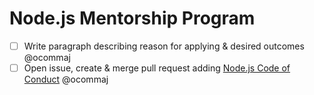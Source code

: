 # Node.js Mentorship Program
- [ ] Write paragraph describing reason for applying & desired outcomes @ocommaj
- [ ] Open issue, create & merge pull request adding [Node.js Code of Conduct](https://raw.githubusercontent.com/nodejs/admin/master/CODE_OF_CONDUCT.md) @ocommaj
